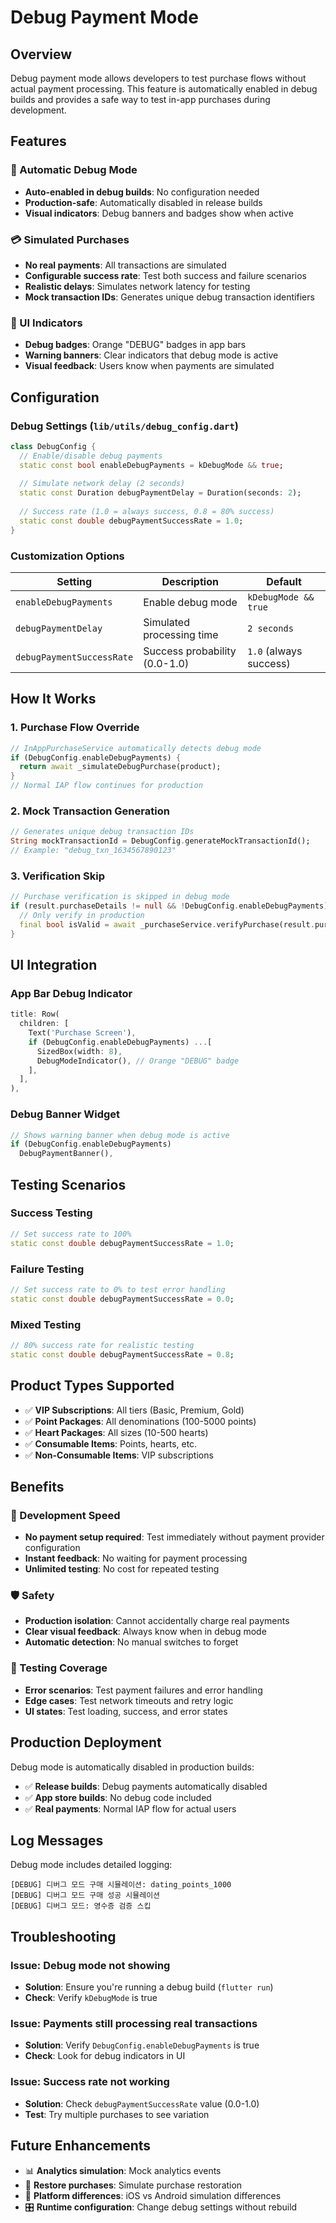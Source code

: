 # Debug Payment Mode

## Overview

Debug payment mode allows developers to test purchase flows without actual payment processing. This feature is automatically enabled in debug builds and provides a safe way to test in-app purchases during development.

## Features

### 🔧 Automatic Debug Mode
- **Auto-enabled in debug builds**: No configuration needed
- **Production-safe**: Automatically disabled in release builds
- **Visual indicators**: Debug banners and badges show when active

### 💳 Simulated Purchases
- **No real payments**: All transactions are simulated
- **Configurable success rate**: Test both success and failure scenarios
- **Realistic delays**: Simulates network latency for testing
- **Mock transaction IDs**: Generates unique debug transaction identifiers

### 🎨 UI Indicators
- **Debug badges**: Orange "DEBUG" badges in app bars
- **Warning banners**: Clear indicators that debug mode is active
- **Visual feedback**: Users know when payments are simulated

## Configuration

### Debug Settings (`lib/utils/debug_config.dart`)

```dart
class DebugConfig {
  // Enable/disable debug payments
  static const bool enableDebugPayments = kDebugMode && true;
  
  // Simulate network delay (2 seconds)
  static const Duration debugPaymentDelay = Duration(seconds: 2);
  
  // Success rate (1.0 = always success, 0.8 = 80% success)
  static const double debugPaymentSuccessRate = 1.0;
}
```

### Customization Options

| Setting | Description | Default |
|---------|-------------|---------|
| `enableDebugPayments` | Enable debug mode | `kDebugMode && true` |
| `debugPaymentDelay` | Simulated processing time | `2 seconds` |
| `debugPaymentSuccessRate` | Success probability (0.0-1.0) | `1.0` (always success) |

## How It Works

### 1. Purchase Flow Override
```dart
// InAppPurchaseService automatically detects debug mode
if (DebugConfig.enableDebugPayments) {
  return await _simulateDebugPurchase(product);
}
// Normal IAP flow continues for production
```

### 2. Mock Transaction Generation
```dart
// Generates unique debug transaction IDs
String mockTransactionId = DebugConfig.generateMockTransactionId();
// Example: "debug_txn_1634567890123"
```

### 3. Verification Skip
```dart
// Purchase verification is skipped in debug mode
if (result.purchaseDetails != null && !DebugConfig.enableDebugPayments) {
  // Only verify in production
  final bool isValid = await _purchaseService.verifyPurchase(result.purchaseDetails!);
}
```

## UI Integration

### App Bar Debug Indicator
```dart
title: Row(
  children: [
    Text('Purchase Screen'),
    if (DebugConfig.enableDebugPayments) ...[
      SizedBox(width: 8),
      DebugModeIndicator(), // Orange "DEBUG" badge
    ],
  ],
),
```

### Debug Banner Widget
```dart
// Shows warning banner when debug mode is active
if (DebugConfig.enableDebugPayments)
  DebugPaymentBanner(),
```

## Testing Scenarios

### Success Testing
```dart
// Set success rate to 100%
static const double debugPaymentSuccessRate = 1.0;
```

### Failure Testing
```dart
// Set success rate to 0% to test error handling
static const double debugPaymentSuccessRate = 0.0;
```

### Mixed Testing
```dart
// 80% success rate for realistic testing
static const double debugPaymentSuccessRate = 0.8;
```

## Product Types Supported

- ✅ **VIP Subscriptions**: All tiers (Basic, Premium, Gold)
- ✅ **Point Packages**: All denominations (100-5000 points)
- ✅ **Heart Packages**: All sizes (10-500 hearts)
- ✅ **Consumable Items**: Points, hearts, etc.
- ✅ **Non-Consumable Items**: VIP subscriptions

## Benefits

### 🚀 Development Speed
- **No payment setup required**: Test immediately without payment provider configuration
- **Instant feedback**: No waiting for payment processing
- **Unlimited testing**: No cost for repeated testing

### 🛡️ Safety
- **Production isolation**: Cannot accidentally charge real payments
- **Clear visual feedback**: Always know when in debug mode
- **Automatic detection**: No manual switches to forget

### 🧪 Testing Coverage
- **Error scenarios**: Test payment failures and error handling
- **Edge cases**: Test network timeouts and retry logic
- **UI states**: Test loading, success, and error states

## Production Deployment

Debug mode is automatically disabled in production builds:

- ✅ **Release builds**: Debug payments automatically disabled
- ✅ **App store builds**: No debug code included
- ✅ **Real payments**: Normal IAP flow for actual users

## Log Messages

Debug mode includes detailed logging:

```
[DEBUG] 디버그 모드 구매 시뮬레이션: dating_points_1000
[DEBUG] 디버그 모드 구매 성공 시뮬레이션
[DEBUG] 디버그 모드: 영수증 검증 스킵
```

## Troubleshooting

### Issue: Debug mode not showing
- **Solution**: Ensure you're running a debug build (`flutter run`)
- **Check**: Verify `kDebugMode` is true

### Issue: Payments still processing real transactions  
- **Solution**: Verify `DebugConfig.enableDebugPayments` is true
- **Check**: Look for debug indicators in UI

### Issue: Success rate not working
- **Solution**: Check `debugPaymentSuccessRate` value (0.0-1.0)
- **Test**: Try multiple purchases to see variation

## Future Enhancements

- 📊 **Analytics simulation**: Mock analytics events
- 🔄 **Restore purchases**: Simulate purchase restoration
- 📱 **Platform differences**: iOS vs Android simulation differences
- 🎛️ **Runtime configuration**: Change debug settings without rebuild